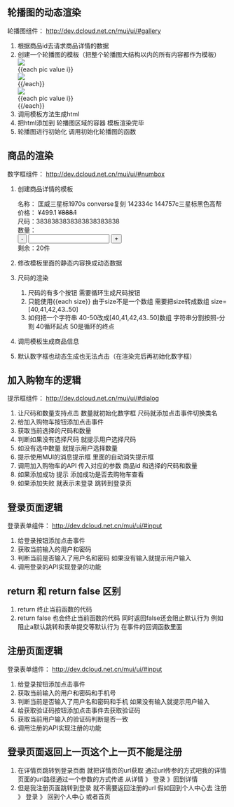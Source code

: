 ## 轮播图的动态渲染

轮播图组件： http://dev.dcloud.net.cn/mui/ui/#gallery

1. 根据商品id去请求商品详情的数据
2. 创建一个轮播图的模板（把整个轮播图大结构以内的所有内容都作为模板）
        <!-- Mui的轮播图大容器 -->
        <div class="mui-slider">
            <!-- 轮播图的图片容器 -->
            <div class="mui-slider-group mui-slider-loop">
                <!--支持循环，需要重复图片节点  第一个重复图片其实是最后一张图-->
                <!-- pic数组pic.length1-长度-1   2-1  pic[1]第二个图片.图片地址 -->
                <div class="mui-slider-item mui-slider-item-duplicate">
                    <a href="#"><img src="{{pic[pic.length-1].picAddr}}" /></a>
                </div>
                {{each pic value i}}
                <!-- 中间只要循环生成每一张 -->
                <div class="mui-slider-item {{i == 0 ? 'mui-active' : ''}}">
                    <a href="#"><img src="{{value.picAddr}}" /></a>
                </div>
                {{/each}}
                <!-- 在最后面添加第一张图标 pic[0].picAddr -->
                <!--支持循环，需要重复图片节点 其实是第一张图-->
                <div class="mui-slider-item mui-slider-item-duplicate">
                    <a href="#"><img src="{{pic[0].picAddr}}" /></a>
                </div>
            </div>
            <!-- 轮播图的小圆点容器 -->
            <div class="mui-slider-indicator">
                {{each pic value i}}
                <!-- 默认给第一个小圆点选中 小圆点是有几个就是几个 -->
                <div class="mui-indicator {{i == 0 ? 'mui-active' : ''}}"></div>
                {{/each}}
            </div>
         </div>
3. 调用模板方法生成html
4. 把html添加到 轮播图区域的容器  模板渲染完毕
5. 轮播图进行初始化 调用初始化轮播图的函数


## 商品的渲染

数字框组件： http://dev.dcloud.net.cn/mui/ui/#numbox

1. 创建商品详情的模板
            <div class="product-name">
                名称：
                <span>
                    匡威三星标1970s converse复刻 142334c 144757c三星标黑色高帮
                </span>
            </div>
            <div class="product-price">
                价格：
                <span class="new-price">¥499.1</span>
                <del class="old-price">¥888.1</del>
            </div>
            <div class="product-size">
                尺码：<span class="btn-size">38</span><span class="btn-size">38</span><span class="btn-size">38</span><span class="btn-size">38</span><span class="btn-size">38</span><span class="btn-size">38</span><span class="btn-size">38</span><span class="btn-size">38</span><span class="btn-size">38</span><span class="btn-size">38</span><span class="btn-size">38</span>
            </div>
            <div class="product-num">
                数量：
                <div class="mui-numbox" data-numbox-step='1' data-numbox-min='0' data-numbox-max='100'>
                    <button class="mui-btn mui-numbox-btn-minus" type="button">-</button>
                    <input class="mui-numbox-input" type="number" />
                    <button class="mui-btn mui-numbox-btn-plus" type="button">+</button>
                </div>
                <span>剩余：<span>20</span>件</span>
            </div>



2. 修改模板里面的静态内容换成动态数据
  
3. 尺码的渲染
    1. 尺码的有多个按钮 需要循环生成尺码按钮
    2. 只能使用{{each size}}  由于size不是一个数组 需要把size转成数组  size=[40,41,42,43..50]
    3. 如何把一个字符串 40-50改成[40,41,42,43..50]数组  字符串分割按照-分割  40循环起点 50是循环的终点

4. 调用模板生成商品信息
5. 默认数字框也动态生成也无法点击（在渲染完后再初始化数字框）


## 加入购物车的逻辑  

提示框组件： http://dev.dcloud.net.cn/mui/ui/#dialog

1. 让尺码和数量支持点击 
    数量就初始化数字框
    尺码就添加点击事件切换类名
2. 给加入购物车按钮添加点击事件
3. 获取当前选择的尺码和数量
4. 判断如果没有选择尺码 就提示用户选择尺码
5. 如没有选中数量 就提示用户选择数量  
6. 提示使用MUI的消息提示框 里面的自动消失提示框 
7. 调用加入购物车的API 传入对应的参数  商品id 和选择的尺码和数量
8. 如果添加成功 提示 添加成功是否去购物车查看
9. 如果添加失败 就表示未登录 跳转到登录页


## 登录页面逻辑  

登录表单组件： http://dev.dcloud.net.cn/mui/ui/#input

1. 给登录按钮添加点击事件
2. 获取当前输入的用户和密码
3. 判断当前是否输入了用户名和密码 如果没有输入就提示用户输入
4. 调用登录的API实现登录的功能


## return 和  return false 区别

  1. return 终止当前函数的代码
  2. return false  也会终止当前函数的代码 同时返回false还会阻止默认行为 例如阻止a默认跳转和表单提交等默认行为 在事件的回调函数里面


## 注册页面逻辑  

登录表单组件： http://dev.dcloud.net.cn/mui/ui/#input

1. 给登录按钮添加点击事件
2. 获取当前输入的用户和密码和手机号
3. 判断当前是否输入了用户名和密码和手机 如果没有输入就提示用户输入
4. 给获取验证码按钮添加点击事件去获取验证码
5. 获取当前用户输入的验证码判断是否一致
6. 调用注册的API实现注册的功能



## 登录页面返回上一页这个上一页不能是注册

1. 在详情页跳转到登录页面 就把详情页的url获取  通过url传参的方式吧我的详情页面的url路径通过一个参数的方式传递
  从详情 》 登录 》回到详情
2. 但是我注册页面跳转到登录 就不需要返回注册的url 假如回到个人中心去
  注册 》 登录 》 回到个人中心 或者首页